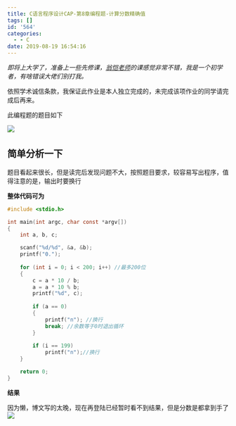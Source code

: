 ```yaml
---
title: C语言程序设计CAP-第8章编程题-计算分数精确值
tags: []
id: '564'
categories:
  - - C
date: 2019-08-19 16:54:16
---
```


_即将上大学了，准备上一些先修课，[翁恺老师](https://www.icourse163.org/u/wengkai)的课感觉非常不错，我是一个初学者，有啥错误大佬们别打我。_

依照学术诚信条款，我保证此作业是本人独立完成的，未完成该项作业的同学请完成后再来。

此编程题的题目如下

![](https://wordpress-1253676827.file.myqcloud.com/wp-content/uploads/2019/08/QQ截图20190819164000.png)  

## 简单分析一下

题目看起来很长，但是读完后发现问题不大，按照题目要求，较容易写出程序，值得注意的是，输出时要换行

**整体代码可为**

```c
#include <stdio.h>

int main(int argc, char const *argv[])
{
    int a, b, c;

    scanf("%d/%d", &a, &b);
    printf("0.");
    
    for (int i = 0; i < 200; i++) //最多200位
    {
        c = a * 10 / b;
        a = a * 10 % b;
        printf("%d", c);
        
        if (a == 0)
        {
            printf("n"); //换行
            break; //余数等于0时退出循环
        }
        
        if (i == 199)
            printf("n");//换行
    }

    return 0;
}
```

**结果**

因为懒，博文写的太晚，现在再登陆已经暂时看不到结果，但是分数是都拿到手了![](https://wordpress-1253676827.file.myqcloud.com/wp-content/uploads/2019/07/5b6603441f7e1552.png)

